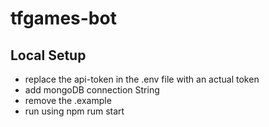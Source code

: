 # tfgames-bot


## Local Setup
- replace the api-token in the .env file with an actual token
- add mongoDB connection String
- remove the .example
- run using npm rum start